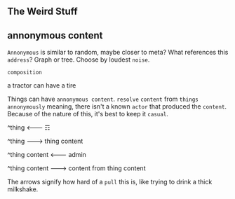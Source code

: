 ## The Weird Stuff

## annonymous content
`Annonymous` is similar to random, maybe closer to meta?  What references this `address`?  Graph or tree.  Choose by loudest `noise`.

`composition`

a tractor can have a tire

Things can have `annonymous content`. `resolve` `content` from `things annonymously` meaning, there isn't a known `actor` that produced the `content`.  Because of the nature of this, it's best to keep it `casual`.

^thing <--- ☶

^thing ---> thing content

^thing content <--- admin

^thing content ---> content from thing content

The arrows signify how hard of a `pull` this is, like trying to drink a thick milkshake.